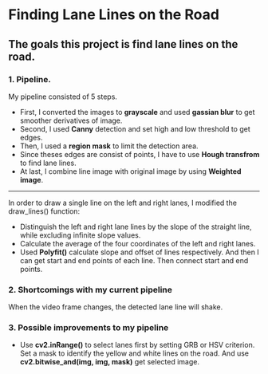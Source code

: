 # **Finding Lane Lines on the Road**

The goals this project is **find lane lines on the road**.
---

### 1. Pipeline.

My pipeline consisted of 5 steps.
* First, I converted the images to **grayscale** and used **gassian blur** to get smoother derivatives of image.
* Second, I used **Canny** detection and set high and low threshold to get edges.
* Then, I used a **region mask** to limit the detection area.
* Since theses edges are consist of points, I have to use **Hough transfrom** to find lane lines.
* At last, I combine line image with original image by using **Weighted image**.
---
In order to draw a single line on the left and right lanes, I modified the draw_lines() function:
* Distinguish the left and right lane lines by the slope of the straight line, while excluding infinite slope values.
* Calculate the average of the four coordinates of the left and right lanes.
* Used **Polyfit()** calculate slope and offset of lines respectively. And then I can get start and end points of each line.
  Then connect start and end points.


### 2. Shortcomings with my current pipeline

When the video frame changes, the detected lane line will shake.


### 3. Possible improvements to my pipeline

* Use **cv2.inRange()** to select lanes first by setting GRB or HSV criterion.
  Set a mask to identify the yellow and white lines on the road.
  And use **cv2.bitwise_and(img, img, mask)** get selected image.
